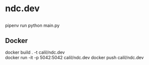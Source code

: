 # ndc.dev

##

pipenv run python main.py

## Docker
docker build . -t calil/ndc.dev  
docker run -it -p 5042:5042 calil/ndc.dev
docker push calil/ndc.dev
